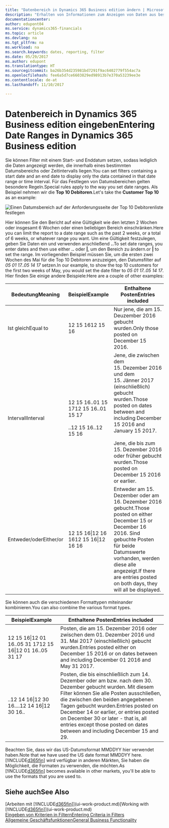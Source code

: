 ```yaml
---
title: "Datenbereich in Dynamics 365 Business edition ändern | Microsoft Docs"
description: "Erhalten von Informationen zum Anzeigen von Daten aus bestimmten Zeiträumen mithilfe von Dynamics 365 Business edition."
documentationcenter: 
author: edupont04
ms.service: dynamics365-financials
ms.topic: article
ms.devlang: na
ms.tgt_pltfrm: na
ms.workload: na
ms.search.keywords: dates, reporting, filter
ms.date: 05/29/2017
ms.author: edupont
ms.translationtype: HT
ms.sourcegitcommit: ba26b354d235981bd7291f9ac6402779f554ac7a
ms.openlocfilehash: fee6a5d7ce6603829ed98913b7e370a53239ee3e
ms.contentlocale: de-at
ms.lasthandoff: 11/10/2017

---
```

# <a name="entering-date-ranges-in-dynamics-365-business-edition"></a><span data-ttu-id="32766-103">Datenbereich in Dynamics 365 Business edition eingeben</span><span class="sxs-lookup"><span data-stu-id="32766-103">Entering Date Ranges in Dynamics 365 Business edition</span></span> 
<span data-ttu-id="32766-104">Sie können Filter mit einem Start- und Enddatum setzen, sodass lediglich die Daten angezeigt werden, die innerhalb eines bestimmten Datumsbereichs oder Zeitintervalls liegen.</span><span class="sxs-lookup"><span data-stu-id="32766-104">You can set filters containing a start date and an end date to display only the data contained in that date range or time interval.</span></span> <span data-ttu-id="32766-105">Für das Festlegen von Datumsbereichen gelten besondere Regeln.</span><span class="sxs-lookup"><span data-stu-id="32766-105">Special rules apply to the way you set date ranges.</span></span> <span data-ttu-id="32766-106">Als Beispiel nehmen wir die **Top 10 Debitoren**.</span><span class="sxs-lookup"><span data-stu-id="32766-106">Let's take the **Customer Top 10** as an example:</span></span>

![Einen Datumsbereich auf der Anforderungsseite der Top 10 Debitorenliste festlegen](./media/ui-enter-date-ranges/customer-top10-list.png)

<span data-ttu-id="32766-108">Hier können Sie den Bericht auf eine Gültigkeit wie den letzten 2 Wochen oder insgesamt 6 Wochen oder einen beliebigen Bereich einschränken.</span><span class="sxs-lookup"><span data-stu-id="32766-108">Here you can limit the report to a date range such as the past 2 weeks, or a total of 6 weeks, or whatever range you want.</span></span> <span data-ttu-id="32766-109">Um eine Gültigkeit festzulegen, geben Sie Daten ein und verwenden anschließend **..**</span><span class="sxs-lookup"><span data-stu-id="32766-109">To set date ranges, you enter dates and then use either **..**</span></span> <span data-ttu-id="32766-110">oder **|**, um den Bereich zu ändern.</span><span class="sxs-lookup"><span data-stu-id="32766-110">or **|** to set the range.</span></span> <span data-ttu-id="32766-111">Im vorliegenden Beispiel müssen Sie, um die ersten zwei Wochen des Mai für die Top 10 Debitoren anzuzeigen, den Datumsfilter auf *05 01 17..05 14 17* setzen.</span><span class="sxs-lookup"><span data-stu-id="32766-111">In our example, to show the top 10 customers for the first two weeks of May, you would set the date filter to *05 01 17..05 14 17*.</span></span>
<span data-ttu-id="32766-112">Hier finden Sie einige andere Beispiele:</span><span class="sxs-lookup"><span data-stu-id="32766-112">Here are a couple of other examples:</span></span>

| <span data-ttu-id="32766-113">Bedeutung</span><span class="sxs-lookup"><span data-stu-id="32766-113">Meaning</span></span> | <span data-ttu-id="32766-114">Beispiel</span><span class="sxs-lookup"><span data-stu-id="32766-114">Example</span></span> | <span data-ttu-id="32766-115">Enthaltene Posten</span><span class="sxs-lookup"><span data-stu-id="32766-115">Entries included</span></span> |
|---|---|---|
|<span data-ttu-id="32766-116">Ist gleich</span><span class="sxs-lookup"><span data-stu-id="32766-116">Equal to</span></span>| <span data-ttu-id="32766-117">12 15 16</span><span class="sxs-lookup"><span data-stu-id="32766-117">12 15 16</span></span> |<span data-ttu-id="32766-118">Nur jene, die am 15. Deuzember 2016 gebucht wurden.</span><span class="sxs-lookup"><span data-stu-id="32766-118">Only those posted on December 15 2016.</span></span>|
|<span data-ttu-id="32766-119">Intervall</span><span class="sxs-lookup"><span data-stu-id="32766-119">Interval</span></span>| <span data-ttu-id="32766-120">12 15 16..01 15 17</span><span class="sxs-lookup"><span data-stu-id="32766-120">12 15 16..01 15 17</span></span><br /><br /><span data-ttu-id="32766-121">..12 15 16</span><span class="sxs-lookup"><span data-stu-id="32766-121">..12 15 16</span></span>|<span data-ttu-id="32766-122">Jene, die zwischen dem 15. Dezember 2016 und dem 15. Jänner 2017 (einschließlich) gebucht wurden.</span><span class="sxs-lookup"><span data-stu-id="32766-122">Those posted on dates between and including December 15 2016 and January 15 2017.</span></span><br /><br /><span data-ttu-id="32766-123">Jene, die bis zum 15. Dezember 2016 oder früher gebucht wurden.</span><span class="sxs-lookup"><span data-stu-id="32766-123">Those posted on December 15 2016 or earlier.</span></span>|
|<span data-ttu-id="32766-124">Entweder/oder</span><span class="sxs-lookup"><span data-stu-id="32766-124">Either/or</span></span>|<span data-ttu-id="32766-125">12 15 16&#124;12 16 16</span><span class="sxs-lookup"><span data-stu-id="32766-125">12 15 16&#124;12 16 16</span></span>|<span data-ttu-id="32766-126">Entweder am 15. Dezember oder am 16. Dezember 2016 gebucht.</span><span class="sxs-lookup"><span data-stu-id="32766-126">Those posted on either December 15 or December 16 2016.</span></span> <span data-ttu-id="32766-127">Sind gebuchte Posten für beide Datumswerte vorhanden, werden diese alle angezeigt.</span><span class="sxs-lookup"><span data-stu-id="32766-127">If there are entries posted on both days, they will all be displayed.</span></span>|

<span data-ttu-id="32766-128">Sie können auch die verschiedenen Formattypen miteinander kombinieren.</span><span class="sxs-lookup"><span data-stu-id="32766-128">You can also combine the various format types.</span></span>

| <span data-ttu-id="32766-129">Beispiel</span><span class="sxs-lookup"><span data-stu-id="32766-129">Example</span></span> | <span data-ttu-id="32766-130">Enthaltene Posten</span><span class="sxs-lookup"><span data-stu-id="32766-130">Entries included</span></span> |
|---|---|
|<span data-ttu-id="32766-131">12 15 16&#124;12 01 16..05 31 17</span><span class="sxs-lookup"><span data-stu-id="32766-131">12 15 16&#124;12 01 16..05 31 17</span></span> | <span data-ttu-id="32766-132">Posten, die am 15. Dezember 2016 oder zwischen dem 01. Dezember 2016 und 31. Mai 2017 (einschließlich) gebucht wurden.</span><span class="sxs-lookup"><span data-stu-id="32766-132">Entries posted either on December 15 2016 or on dates between and including December 01 2016 and May 31 2017.</span></span> |
|<span data-ttu-id="32766-133">..12 14 16&#124;12 30 16..</span><span class="sxs-lookup"><span data-stu-id="32766-133">..12 14 16&#124;12 30 16..</span></span> | <span data-ttu-id="32766-134">Posten, die bis einschließlich zum 14. Dezember oder am bzw. nach dem 30. Dezember gebucht wurden. Mit diesem Filter können Sie alle Posten ausschließen, die zwischen den beiden angegebenen Tagen gebucht wurden.</span><span class="sxs-lookup"><span data-stu-id="32766-134">Entries posted on December 14 or earlier, or entries posted on December 30 or later - that is, all entries except those posted on dates between and including December 15 and 29.</span></span> |

<span data-ttu-id="32766-135">Beachten Sie, dass wir das US-Datumsformat MMDDYY hier verwendet haben.</span><span class="sxs-lookup"><span data-stu-id="32766-135">Note that we have used the US date format MMDDYY here.</span></span> <span data-ttu-id="32766-136">[!INCLUDE[d365fin](includes/d365fin_md.md)] wird verfügbar in anderen Märkten, Sie haben die Möglichkeit, die Formaten zu verwenden, die möchten.</span><span class="sxs-lookup"><span data-stu-id="32766-136">As [!INCLUDE[d365fin](includes/d365fin_md.md)] becomes available in other markets, you'll be able to use the formats that you are used to.</span></span>

## <a name="see-also"></a><span data-ttu-id="32766-137">Siehe auch</span><span class="sxs-lookup"><span data-stu-id="32766-137">See Also</span></span>
<span data-ttu-id="32766-138">[Arbeiten mit [!INCLUDE[d365fin](includes/d365fin_long_md.md)]](ui-work-product.md)</span><span class="sxs-lookup"><span data-stu-id="32766-138">[Working with [!INCLUDE[d365fin](includes/d365fin_long_md.md)]](ui-work-product.md)</span></span>  
[<span data-ttu-id="32766-139">Eingeben von Kriterien in Filtern</span><span class="sxs-lookup"><span data-stu-id="32766-139">Entering Criteria in Filters </span></span>](ui-enter-criteria-filters.md)  
[<span data-ttu-id="32766-140">Allgemeine Geschäftsfunktionen</span><span class="sxs-lookup"><span data-stu-id="32766-140">General Business Functionality</span></span>](ui-across-business-areas.md)

